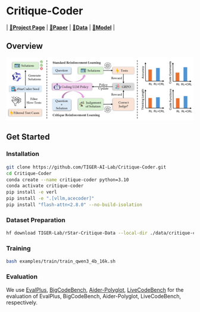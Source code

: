 # Critique-Coder

| [**🚀Project Page**](https://tiger-ai-lab.github.io/Critique-Coder/) | [**📖Paper**](https://arxiv.org/abs/2509.22824) | [**🤗Data**](https://huggingface.co/datasets/TIGER-Lab/rStar-Critique-Data) | [**🤗Model**](https://huggingface.co/collections/TIGER-Lab/critique-coder-68dbdcdf09dbf87ed11822e4) |

## Overview
![./assets/images/crl_teaser.jpg](./assets/images/crl_teaser.jpg)

## Get Started
### Installation
```bash
git clone https://github.com/TIGER-AI-Lab/Critique-Coder.git
cd Critique-Coder
conda create --name critique-coder python=3.10
conda activate critique-coder
pip install -e verl
pip install -e ".[vllm,acecoder]"
pip install "flash-attn<2.8.0" --no-build-isolation
```

### Dataset Preparation
```bash
hf download TIGER-Lab/rStar-Critique-Data --local-dir ./data/critique-coder-dataset --repo dataset
```

### Training
```bash
bash examples/train/train_qwen3_4b_16k.sh
```
### Evaluation
We use [EvalPlus](https://github.com/evalplus/evalplus), [BigCodeBench](https://github.com/bigcode-project/bigcodebench), [Aider-Polyglot](https://github.com/Aider-AI/aider/tree/main/benchmark), [LiveCodeBench](https://github.com/LiveCodeBench/LiveCodeBench) for the evaluation of EvalPlus, BigCodeBench, Aider-Polyglot, LiveCodeBench, respectively.
